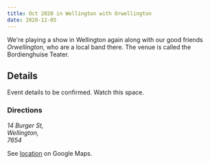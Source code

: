 ```yaml
---
title: Oct 2020 in Wellington with Orwellington
date: 2020-12-05
---
```


We're playing a show in Wellington again along with our good friends _Orwellington_, who are a local band there. The venue is called the Bordienghuise Teater.

## Details

Event details to be confirmed. Watch this space.

### Directions

<i>
14 Burger St,<br>
Wellington,<br>
7654
</i>

See [location](https://www.google.com/maps/place/14+Burger+St,+Wellington,+7654/@-33.6394752,19.0025404,17z/data=!4m5!3m4!1s0x1dcd08af39303cd9:0xece33b063128849e!8m2!3d-33.6394797!4d19.0047291) on Google Maps.
